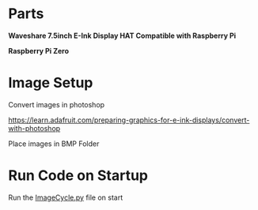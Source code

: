 # Parts

**Waveshare 7.5inch E-Ink Display HAT Compatible with Raspberry Pi**

**Raspberry Pi Zero**

# Image Setup

Convert images in photoshop

https://learn.adafruit.com/preparing-graphics-for-e-ink-displays/convert-with-photoshop

Place images in BMP Folder

# Run Code on Startup

Run the [ImageCycle.py](http://ImageCycle.py) file on start
